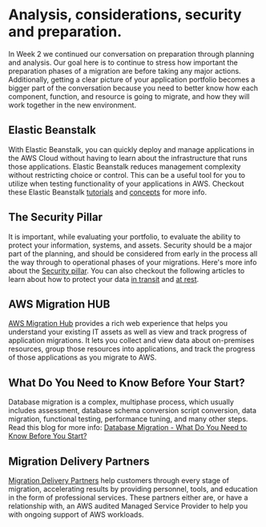 # Analysis, considerations, security and preparation.

In Week 2 we continued our conversation on preparation through planning and analysis. Our goal here is to continue to stress how important the preparation phases of a migration are before taking any major actions. Additionally, getting a clear picture of your application portfolio becomes 
a bigger part of the conversation because you need to better know how each component, function, and resource is going to migrate, and how they will work together in the new environment. 

## E​lastic Beanstalk
With Elastic Beanstalk, you can quickly deploy and manage applications in the AWS Cloud without having to learn about the infrastructure that runs those applications. Elastic Beanstalk reduces management complexity without restricting choice or control. This can be a useful tool for you to utilize when testing functionality of your applications in AWS. Checkout these Elastic Beanstalk [tutorials](https://docs.aws.amazon.com/elasticbeanstalk/latest/dg/tutorials.html) and [concepts](https://docs.aws.amazon.com/elasticbeanstalk/latest/dg/concepts.html) for more info.

## T​he Security Pillar
It is important, while evaluating your portfolio, to evaluate the ability to protect your information, systems, and assets. Security should be a major part of the planning, and should be considered from early in the process all the way through to operational phases of your migrations. Here's more info about the [Security pillar](https://wa.aws.amazon.com/wat.pillar.security.en.html). You can also checkout the following articles to learn about how to protect your data [in transit](https://wa.aws.amazon.com/wat.question.SEC_10.en.html) and [at rest](https://wa.aws.amazon.com/wat.question.SEC_9.en.html).

## A​WS Migration HUB
[AWS Migration Hub](https://aws.amazon.com/migration-hub/faqs/) provides a rich web experience that helps you understand your existing IT assets as well as view and track progress of application migrations. It lets you collect and view data about on-premises resources, group those resources into applications, and track the progress of those applications as you migrate to AWS.

## W​hat Do You Need to Know Before Your Start?
Database migration is a complex, multiphase process, which usually includes assessment, database schema conversion script conversion, data migration, functional testing, performance tuning, and many other steps. Read this blog for more info: [Database Migration - What Do You Need to Know Before You Start?](https://aws.amazon.com/blogs/database/database-migration-what-do-you-need-to-know-before-you-start/)

## Migration Delivery Partners
[Migration Delivery Partners](https://aws.amazon.com/migration/partner-solutions/) help customers through every stage of migration, accelerating results by providing personnel, tools, and education in the form of professional services. These partners either are, or have a relationship with, an AWS audited Managed Service Provider to help you with ongoing support of AWS workloads.